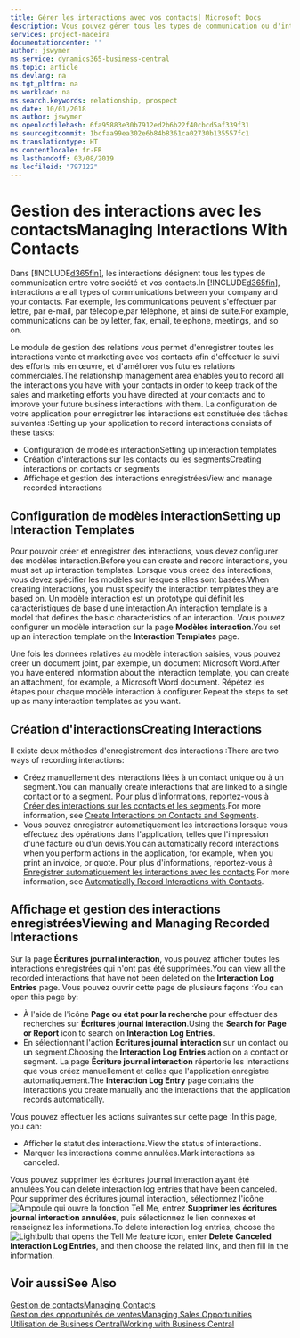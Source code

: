 ```yaml
---
title: Gérer les interactions avec vos contacts| Microsoft Docs
description: Vous pouvez gérer tous les types de communication ou d'interactions entre votre société et vos contacts. Par exemple, une communication par lettre, par téléphone, lors de réunions, etc.
services: project-madeira
documentationcenter: ''
author: jswymer
ms.service: dynamics365-business-central
ms.topic: article
ms.devlang: na
ms.tgt_pltfrm: na
ms.workload: na
ms.search.keywords: relationship, prospect
ms.date: 10/01/2018
ms.author: jswymer
ms.openlocfilehash: 6fa95883e30b7912ed2b6b22f40cbcd5af339f31
ms.sourcegitcommit: 1bcfaa99ea302e6b84b8361ca02730b135557fc1
ms.translationtype: HT
ms.contentlocale: fr-FR
ms.lasthandoff: 03/08/2019
ms.locfileid: "797122"
---
```

# <a name="managing-interactions-with-contacts"></a><span data-ttu-id="3014b-103">Gestion des interactions avec les contacts</span><span class="sxs-lookup"><span data-stu-id="3014b-103">Managing Interactions With Contacts</span></span>
<span data-ttu-id="3014b-104">Dans [!INCLUDE[d365fin](includes/d365fin_md.md)], les interactions désignent tous les types de communication entre votre société et vos contacts.</span><span class="sxs-lookup"><span data-stu-id="3014b-104">In [!INCLUDE[d365fin](includes/d365fin_md.md)], interactions are all types of communications between your company and your contacts.</span></span> <span data-ttu-id="3014b-105">Par exemple, les communications peuvent s'effectuer par lettre, par e-mail, par télécopie,par téléphone, et ainsi de suite.</span><span class="sxs-lookup"><span data-stu-id="3014b-105">For example, communications can be by letter, fax, email, telephone, meetings, and so on.</span></span>

<span data-ttu-id="3014b-106">Le module de gestion des relations vous permet d'enregistrer toutes les interactions vente et marketing avec vos contacts afin d'effectuer le suivi des efforts mis en œuvre, et d'améliorer vos futures relations commerciales.</span><span class="sxs-lookup"><span data-stu-id="3014b-106">The relationship management area enables you to record all the interactions you have with your contacts in order to keep track of the sales and marketing efforts you have directed at your contacts and to improve your future business interactions with them.</span></span> <span data-ttu-id="3014b-107">La configuration de votre application pour enregistrer les interactions est constituée des tâches suivantes :</span><span class="sxs-lookup"><span data-stu-id="3014b-107">Setting up your application to record interactions consists of these tasks:</span></span>

* <span data-ttu-id="3014b-108">Configuration de modèles interaction</span><span class="sxs-lookup"><span data-stu-id="3014b-108">Setting up interaction templates</span></span>  
* <span data-ttu-id="3014b-109">Création d'interactions sur les contacts ou les segments</span><span class="sxs-lookup"><span data-stu-id="3014b-109">Creating interactions on contacts or segments</span></span>  
* <span data-ttu-id="3014b-110">Affichage et gestion des interactions enregistrées</span><span class="sxs-lookup"><span data-stu-id="3014b-110">View and manage recorded interactions</span></span>  

##  <a name="setting-up-interaction-templates"></a><span data-ttu-id="3014b-111">Configuration de modèles interaction</span><span class="sxs-lookup"><span data-stu-id="3014b-111">Setting up Interaction Templates</span></span>
<span data-ttu-id="3014b-112">Pour pouvoir créer et enregistrer des interactions, vous devez configurer des modèles interaction.</span><span class="sxs-lookup"><span data-stu-id="3014b-112">Before you can create and record interactions, you must set up interaction templates.</span></span> <span data-ttu-id="3014b-113">Lorsque vous créez des interactions, vous devez spécifier les modèles sur lesquels elles sont basées.</span><span class="sxs-lookup"><span data-stu-id="3014b-113">When creating interactions, you must specify the interaction templates they are based on.</span></span> <span data-ttu-id="3014b-114">Un modèle interaction est un prototype qui définit les caractéristiques de base d'une interaction.</span><span class="sxs-lookup"><span data-stu-id="3014b-114">An interaction template is a model that defines the basic characteristics of an interaction.</span></span>
<span data-ttu-id="3014b-115">Vous pouvez configurer un modèle interaction sur la page **Modèles interaction**.</span><span class="sxs-lookup"><span data-stu-id="3014b-115">You set up an interaction template on the **Interaction Templates** page.</span></span>

<span data-ttu-id="3014b-116">Une fois les données relatives au modèle interaction saisies, vous pouvez créer un document joint, par exemple, un document Microsoft Word.</span><span class="sxs-lookup"><span data-stu-id="3014b-116">After you have entered information about the interaction template, you can create an attachment, for example, a Microsoft Word document.</span></span> <span data-ttu-id="3014b-117">Répétez les étapes pour chaque modèle interaction à configurer.</span><span class="sxs-lookup"><span data-stu-id="3014b-117">Repeat the steps to set up as many interaction templates as you want.</span></span>  

## <a name="creating-interactions"></a><span data-ttu-id="3014b-118">Création d'interactions</span><span class="sxs-lookup"><span data-stu-id="3014b-118">Creating Interactions</span></span>
<span data-ttu-id="3014b-119">Il existe deux méthodes d'enregistrement des interactions :</span><span class="sxs-lookup"><span data-stu-id="3014b-119">There are two ways of recording interactions:</span></span>

* <span data-ttu-id="3014b-120">Créez manuellement des interactions liées à un contact unique ou à un segment.</span><span class="sxs-lookup"><span data-stu-id="3014b-120">You can manually create interactions that are linked to a single contact or to a segment.</span></span> <span data-ttu-id="3014b-121">Pour plus d'informations, reportez-vous à [Créer des interactions sur les contacts et les segments](marketing-how-create-interactions.md).</span><span class="sxs-lookup"><span data-stu-id="3014b-121">For more information, see [Create Interactions on Contacts and Segments](marketing-how-create-interactions.md).</span></span>  
* <span data-ttu-id="3014b-122">Vous pouvez enregistrer automatiquement les interactions lorsque vous effectuez des opérations dans l'application, telles que l'impression d'une facture ou d'un devis.</span><span class="sxs-lookup"><span data-stu-id="3014b-122">You can automatically record interactions when you perform actions in the application, for example, when you print an invoice, or quote.</span></span> <span data-ttu-id="3014b-123">Pour plus d'informations, reportez-vous à [Enregistrer automatiquement les interactions avec les contacts](marketing-auto-record-interactions.md).</span><span class="sxs-lookup"><span data-stu-id="3014b-123">For more information, see [Automatically Record Interactions with Contacts](marketing-auto-record-interactions.md).</span></span>

## <a name="viewing-and-managing-recorded-interactions"></a><span data-ttu-id="3014b-124">Affichage et gestion des interactions enregistrées</span><span class="sxs-lookup"><span data-stu-id="3014b-124">Viewing and Managing Recorded Interactions</span></span>
<span data-ttu-id="3014b-125">Sur la page **Écritures journal interaction**, vous pouvez afficher toutes les interactions enregistrées qui n'ont pas été supprimées.</span><span class="sxs-lookup"><span data-stu-id="3014b-125">You can view all the recorded interactions that have not been deleted on the **Interaction Log Entries** page.</span></span> <span data-ttu-id="3014b-126">Vous pouvez ouvrir cette page de plusieurs façons :</span><span class="sxs-lookup"><span data-stu-id="3014b-126">You can open this page by:</span></span>

* <span data-ttu-id="3014b-127">À l'aide de l'icône **Page ou état pour la recherche** pour effectuer des recherches sur **Écritures journal interaction**.</span><span class="sxs-lookup"><span data-stu-id="3014b-127">Using the **Search for Page or Report** icon to search on **Interaction Log Entries**.</span></span>
* <span data-ttu-id="3014b-128">En sélectionnant l'action **Écritures journal interaction** sur un contact ou un segment.</span><span class="sxs-lookup"><span data-stu-id="3014b-128">Choosing the **Interaction Log Entries** action on a contact or segment.</span></span>
  <span data-ttu-id="3014b-129">La page **Écriture journal interaction** répertorie les interactions que vous créez manuellement et celles que l'application enregistre automatiquement.</span><span class="sxs-lookup"><span data-stu-id="3014b-129">The **Interaction Log Entry** page contains the interactions you create manually and the interactions that the application records automatically.</span></span>

<span data-ttu-id="3014b-130">Vous pouvez effectuer les actions suivantes sur cette page :</span><span class="sxs-lookup"><span data-stu-id="3014b-130">In this page, you can:</span></span>

* <span data-ttu-id="3014b-131">Afficher le statut des interactions.</span><span class="sxs-lookup"><span data-stu-id="3014b-131">View the status of interactions.</span></span>
* <span data-ttu-id="3014b-132">Marquer les interactions comme annulées.</span><span class="sxs-lookup"><span data-stu-id="3014b-132">Mark interactions as canceled.</span></span>

<span data-ttu-id="3014b-133">Vous pouvez supprimer les écritures journal interaction ayant été annulées.</span><span class="sxs-lookup"><span data-stu-id="3014b-133">You can delete interaction log entries that have been canceled.</span></span> <span data-ttu-id="3014b-134">Pour supprimer des écritures journal interaction, sélectionnez l'icône ![Ampoule qui ouvre la fonction Tell Me](media/ui-search/search_small.png "Dites-moi ce que vous voulez faire"), entrez **Supprimer les écritures journal interaction annulées**, puis sélectionnez le lien connexes et renseignez les informations.</span><span class="sxs-lookup"><span data-stu-id="3014b-134">To delete interaction log entries, choose the ![Lightbulb that opens the Tell Me feature](media/ui-search/search_small.png "Tell me what you want to do") icon, enter **Delete Canceled Interaction Log Entries**, and then choose the related link, and then fill in the information.</span></span>

## <a name="see-also"></a><span data-ttu-id="3014b-135">Voir aussi</span><span class="sxs-lookup"><span data-stu-id="3014b-135">See Also</span></span>
[<span data-ttu-id="3014b-136">Gestion de contacts</span><span class="sxs-lookup"><span data-stu-id="3014b-136">Managing Contacts</span></span>](marketing-contacts.md)  
[<span data-ttu-id="3014b-137">Gestion des opportunités de ventes</span><span class="sxs-lookup"><span data-stu-id="3014b-137">Managing Sales Opportunities</span></span>](marketing-manage-sales-opportunities.md)  
[<span data-ttu-id="3014b-138">Utilisation de Business Central</span><span class="sxs-lookup"><span data-stu-id="3014b-138">Working with Business Central</span></span>](ui-work-product.md)  
